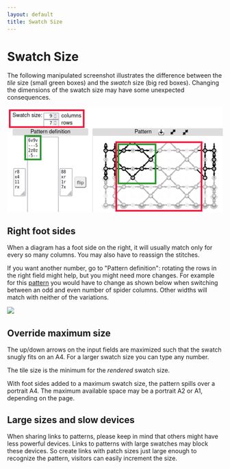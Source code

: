 ```yaml
---
layout: default
title: Swatch Size
---
```

Swatch Size
===========

The following manipulated screenshot illustrates the difference between
the _tile_ size (small green boxes) and the _swatch_ size (big red boxes).
Changing the dimensions of the swatch size may have some unexpected consequences.

![](images/swatch-size.png)


Right foot sides
---------------

When a diagram has a foot side on the right, it will usually match only for every so many columns.
You may also have to reassign the stitches.

If you want another number, go to "Pattern definition":
rotating the rows in the right field might help, but you might need more changes.
For example for this [pattern](/GroundForge/pattern?patchWidth=13&patchHeight=20&g1=ctct&a1=ctcttl&s2=ctcttr&r2=ctcrr&q2=ctc&h2=ct&f2=ct&d2=ct&c2=ctc&b2=ctc&r3=ctc&q3=ctcl&i3=ctct&g3=ctc&e3=ctct&d3=ct&c3=ctc&b3=ctcll&h4=ctc&f4=ctc&c4=ctc&b4=ctc&a4=ctcttl&r5=ctcrr&q5=ctc&i5=ctc&h5=ctc&g5=ctc&f5=ctc&e5=ctc&d5=ct&s6=ctcttr&h6=ctc&g6=ctc&f6=ctc&r7=ctc&q7=ctcl&i7=ctcr&g7=ctc&e7=ctcl&d7=ct&c7=ctc&b7=ctcll&a7=ctcttl&r8=ctcrr&q8=ctc&h8=ctcr&f8=ctcl&d8=ct&c8=ctc&b8=ctc&s9=ctcttr&r9=ctc&q9=ctcl&i9=ctct&g9=ctct&e9=ctct&h10=ct&f10=ct&d10=ct&c10=ctc&b10=ctcll&footside=b--,xcd,-11,b88,xxx,---,aaa,x78,x--,-aa&tile=---5--,d-b-c-,15-5-5,--5-5-,c63532,--158-,ab-5-c,8-5-5-,-5-5-5,b-5-5-&headside=---,DDD,14X,--X,DD-,--C,ABX,88-,11C,XXX&footsideStitch=ctct&tileStitch=ctc&headsideStitch=ctct&shiftColsSW=0&shiftRowsSW=10&shiftColsSE=6&shiftRowsSE=5)
you would have to change as shown below when switching
between an odd and even number of spider columns.
Other widths will match with neither of the variations.

![](images/right-footside.png)

Override maximum size
---------------------

The up/down arrows on the input fields are maximized such that
the swatch snugly fits on an A4.
For a larger swatch size you can type any number.

The tile size is the minimum for the _rendered_ swatch size.

With foot sides added to a maximum swatch size, the pattern spills over a portrait A4.
The maximum available space may be a portrait A2 or A1, depending on the page.

Large sizes and slow devices
----------------------------

When sharing links to patterns, please keep in mind that others might have less powerful devices.
Links to patterns with large swatches may block these devices.
So create links with patch sizes just large enough to recognize the pattern, visitors can easily increment the size.
